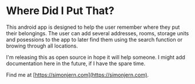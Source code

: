 # Where Did I Put That?

This android app is designed to help the user remember where they put their belongings. The user can add several addresses, rooms, storage units and posessions to the app to later find them using the search function or browing through all locations.

I'm releasing this as open source in hope it will help someone. I might add documentation here in the future, if I have the spare time. 

Find me at [https://simonjern.com](https://simonjern.com).
